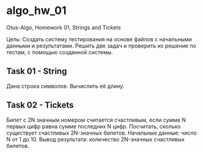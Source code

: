 # algo_hw_01
Otus-Algo, Homework 01, Strings and Tickets

Цель: Создать систему тестирования на основе файлов с начальными данными и результатами. Решить две задач и проверить их решение по тестам, с помощью созданной системы.

## Task 01 - String
Дана строка символов.
Вычислить её длину.

## Task 02 - Tickets
Билет с 2N значным номером считается счастливым,
если сумма N первых цифр равна сумме последних N цифр.
Посчитать, сколько существует счастливых 2N-значных билетов.
Начальные данные: число N от 1 до 10.
Вывод результата: количество 2N-значных счастливых билетов.

